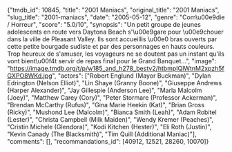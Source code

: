 {"tmdb_id": 10845, "title": "2001 Maniacs", "original_title": "2001 Maniacs", "slug_title": "2001-maniacs", "date": "2005-05-12", "genre": "Com\u00e9die / Horreur", "score": "5.0/10", "synopsis": "Un petit groupe de jeunes adolescents en route vers Daytona Beach s'\u00e9gare pour \u00e9chouer dans la ville de Pleasant Valley. Ils sont accueillis \u00e0 bras ouverts par cette petite bourgade sudiste et par des personnages en hauts couleurs. Trop heureux de s'amuser, les voyageurs ne se doutent pas un instant qu'ils vont bient\u00f4t servir de repas final pour le Grand Banquet...", "image": "https://image.tmdb.org/t/p/w185_and_h278_bestv2/htbmpIQlWtnM2xpzh5fGXPO8WKd.jpg", "actors": ["Robert Englund (Mayor Buckman)", "Dylan Edrington (Nelson Elliot)", "Lin Shaye (Granny Boone)", "Giuseppe Andrews (Harper Alexander)", "Jay Gillespie (Anderson Lee)", "Marla Malcolm (Joey)", "Matthew Carey (Cory)", "Peter Stormare (Professor Ackerman)", "Brendan McCarthy (Rufus)", "Gina Marie Heekin (Kat)", "Brian Gross (Ricky)", "Mushond Lee (Malcolm)", "Bianca Smith (Leah)", "Adam Robitel (Lester)", "Christa Campbell (Milk Maiden)", "Wendy Kremer (Peaches)", "Cristin Michele (Glendora)", "Kodi Kitchen (Hester)", "Eli Roth (Justin)", "Kevin Canady (The Blacksmith)", "Tim Quill (Additional Maniac)"], "comments": [], "recommandations_id": [40912, 12521, 28260, 10070]}